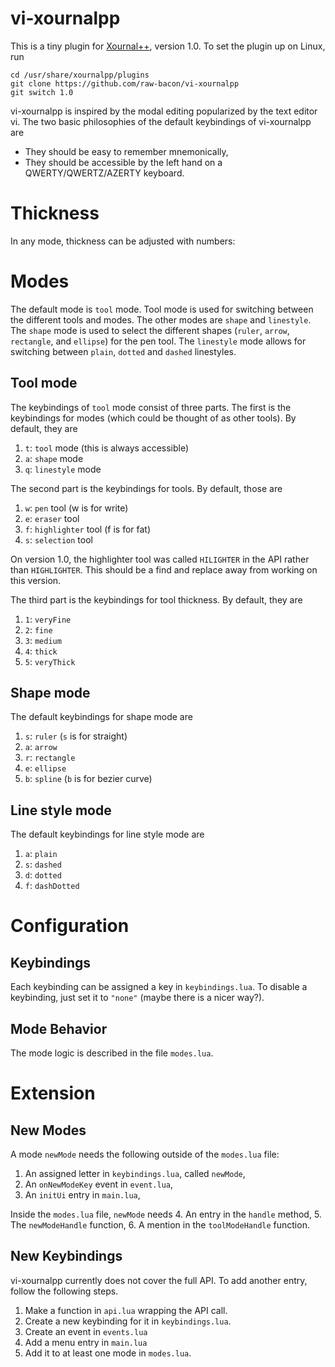 # vi-xournalpp
This is a tiny plugin for [Xournal++](https://github.com/xournalpp/xournalpp),
version 1.0.
To set the plugin up on Linux, run

```
cd /usr/share/xournalpp/plugins
git clone https://github.com/raw-bacon/vi-xournalpp
git switch 1.0
```

vi-xournalpp is inspired by the modal editing popularized
by the text editor vi. 
The two basic philosophies of the default keybindings of vi-xournalpp are

- They should be easy to remember mnemonically,
- They should be accessible by the left hand on a QWERTY/QWERTZ/AZERTY keyboard.


# Thickness
In any mode, thickness can be adjusted with numbers:


# Modes
The default mode is `tool` mode.
Tool mode is used for switching between the different tools and modes.
The other modes are `shape` and `linestyle`.
The `shape` mode is used to select the different shapes (`ruler`,
`arrow`, `rectangle`, and `ellipse`) for the pen tool.
The `linestyle` mode allows for switching between `plain`, `dotted` and `dashed`
linestyles.

## Tool mode
The keybindings of `tool` mode consist of
three parts.
The first is the keybindings for modes (which could be thought
of as other tools). By default, they are

1. `t`: `tool` mode (this is always accessible)
3. `a`: `shape` mode
4. `q`: `linestyle` mode

The second part is the keybindings for tools.
By default, those are

1. `w`: `pen` tool (w is for write)
2. `e`: `eraser` tool
3. `f`: `highlighter` tool (f is for fat)
4. `s`: `selection` tool

On version 1.0, the highlighter tool was called
`HILIGHTER` in the API rather than
`HIGHLIGHTER`. This should be a find and replace away from working
on this version.

The third part is the keybindings for tool thickness.
By default, they are

1. `1`: `veryFine`
2. `2`: `fine`
3. `3`: `medium`
4. `4`: `thick`
5. `5`: `veryThick`

## Shape mode
The default keybindings for shape mode are

1. `s`: `ruler` (`s` is for straight)
2. `a`: `arrow`
3. `r`: `rectangle`
4. `e`: `ellipse`
5. `b`: `spline` (`b` is for bezier curve)

## Line style mode
The default keybindings for line style mode are

1. `a`: `plain`
2. `s`: `dashed`
3. `d`: `dotted`
4. `f`: `dashDotted`

# Configuration
## Keybindings
Each keybinding can be assigned a key in `keybindings.lua`.
To disable a keybinding, just set it to
`"none"` (maybe there is a nicer way?).

## Mode Behavior
The mode logic is described in the
file `modes.lua`.

# Extension
## New Modes
A mode `newMode` needs the following
outside of the `modes.lua` file:

1. An assigned letter in `keybindings.lua`, called `newMode`,
2. An `onNewModeKey` event in `event.lua`,
3. An `initUi` entry in `main.lua`,

Inside the `modes.lua` file, `newMode` needs
4. An entry in the `handle` method,
5. The `newModeHandle` function,
6. A mention in the `toolModeHandle` function.

## New Keybindings
vi-xournalpp currently does not cover the full API. To add another entry,
follow the following steps.
1. Make a function in `api.lua` wrapping the API call.
2. Create a new keybinding for it in `keybindings.lua`.
3. Create an event in `events.lua`
4. Add a menu entry in `main.lua`
5. Add it to at least one mode in `modes.lua`.

